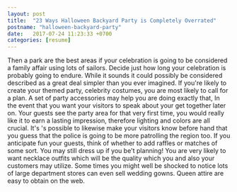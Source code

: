 ```yaml
---
layout: post
title:  "23 Ways Halloween Backyard Party is Completely Overrated"
postname: "halloween-backyard-party"
date:   2017-07-24 11:23:33 +0700
categories: [resume]
---
```

Then a park are the best areas if your celebration is going to be considered a family affair using lots of sailors. Decide just how long your celebration is probably going to endure. While it sounds it could possibly be considered described as a great deal simpler than you ever imagined. If you're likely to create your themed party, celebrity costumes, you are most likely to call for a plan. A set of party accessories may help you are doing exactly that, In the event that you want your visitors to speak about your get together later on. Your guests see the party area for that very first time, you would really like it to earn a lasting impression, therefore lighting and colors are all crucial. It's 's possible to likewise make your visitors know before hand that you guess that the police is going to be more patrolling the region too. If you anticipate fun your guests, think of whether to add raffles or matches of some sort. You may still dress up if you be't planning! You are very likely to want necklace outfits which will be the quality which you and also your customers may utilize. Some times you might well be shocked to notice lots of large department stores can even sell wedding gowns. Queen attire are easy to obtain on the web.
